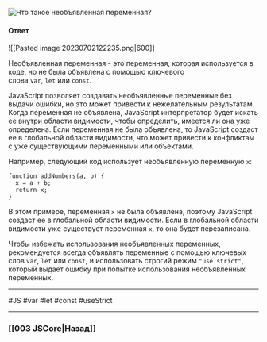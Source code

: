 ![Что такое необъявленная переменная?](https://youtu.be/nvktMVFM0_M?t=236)

#### Ответ

![[Pasted image 20230702122235.png|600]]

Необъявленная переменная - это переменная, которая используется в коде, но не была объявлена с помощью ключевого слова `var`, `let` или `const`.

JavaScript позволяет создавать необъявленные переменные без выдачи ошибки, но это может привести к нежелательным результатам. Когда переменная не объявлена, JavaScript интерпретатор будет искать ее внутри области видимости, чтобы определить, имеется ли она уже определена. Если переменная не была объявлена, то JavaScript создаст ее в глобальной области видимости, что может привести к конфликтам с уже существующими переменными или объектами.

Например, следующий код использует необъявленную переменную `x`:

```
function addNumbers(a, b) {
  x = a + b;
  return x;
}
```

В этом примере, переменная `x` не была объявлена, поэтому JavaScript создаст ее в глобальной области видимости. Если в глобальной области видимости уже существует переменная `x`, то она будет перезаписана.

Чтобы избежать использования необъявленных переменных, рекомендуется всегда объявлять переменные с помощью ключевых слов `var`, `let` или `const`, и использовать строгий режим `"use strict"`, который выдает ошибку при попытке использования необъявленных переменных.

___
#JS #var #let #const #useStrict

___

### [[003 JSCore|Назад]]